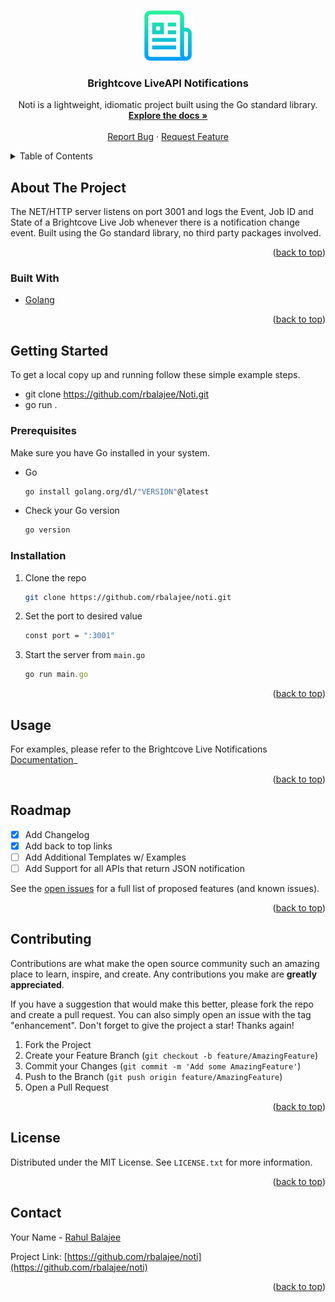 <a name="readme-top"></a>
<!-- PROJECT LOGO -->
<br />
<div align="center">
    <img src="images/logo.png" alt="Logo" width="80" height="80">
  </a>

  <h3 align="center">Brightcove LiveAPI Notifications</h3>

  <p align="center">
    Noti is a lightweight, idiomatic project built using the Go standard library.
    <br />
    <a href="https://github.com/rbalajee/noti"><strong>Explore the docs »</strong></a>
    <br />
    <br />
    <a href="https://github.com/rbalajee/noti/issues">Report Bug</a>
    ·
    <a href="https://github.com/rbalajee/noti/issues">Request Feature</a>
  </p>
</div>



<!-- TABLE OF CONTENTS -->
<details>
  <summary>Table of Contents</summary>
  <ol>
    <li>
      <a href="#about-the-project">About The Project</a>
      <ul>
        <li><a href="#built-with">Built With</a></li>
      </ul>
    </li>
    <li>
      <a href="#getting-started">Getting Started</a>
      <ul>
        <li><a href="#prerequisites">Prerequisites</a></li>
        <li><a href="#installation">Installation</a></li>
      </ul>
    </li>
    <li><a href="#usage">Usage</a></li>
    <li><a href="#roadmap">Roadmap</a></li>
    <li><a href="#contributing">Contributing</a></li>
    <li><a href="#license">License</a></li>
    <li><a href="#contact">Contact</a></li>
  </ol>
</details>



<!-- ABOUT THE PROJECT -->
## About The Project

The NET/HTTP server listens on port 3001 and logs the Event, Job ID and State of a Brightcove Live Job whenever there is a notification change event. Built using the Go standard library, no third party packages involved.

<p align="right">(<a href="#readme-top">back to top</a>)</p>



### Built With

* [Golang][Go-url]

<p align="right">(<a href="#readme-top">back to top</a>)</p>



<!-- GETTING STARTED -->
## Getting Started

To get a local copy up and running follow these simple example steps.
* git clone https://github.com/rbalajee/Noti.git
* go run .

### Prerequisites

Make sure you have Go installed in your system.
* Go
  ```sh
  go install golang.org/dl/"VERSION"@latest
  ```

* Check your Go version
  ```sh
  go version
  ```

### Installation

1. Clone the repo
   ```sh
   git clone https://github.com/rbalajee/noti.git
   ```
2. Set the port to desired value
   ```sh
   const port = ":3001"
   ```
3. Start the server from `main.go`
   ```js
   go run main.go
   ```

<p align="right">(<a href="#readme-top">back to top</a>)</p>



<!-- USAGE EXAMPLES -->
## Usage

For examples, please refer to the Brightcove Live Notifications [Documentation](https://apis.support.brightcove.com/live-api/guides/live-api-notifications.html)_

<p align="right">(<a href="#readme-top">back to top</a>)</p>



<!-- ROADMAP -->
## Roadmap

- [x] Add Changelog
- [x] Add back to top links
- [ ] Add Additional Templates w/ Examples
- [ ] Add Support for all APIs that return JSON notification

See the [open issues](https://github.com/rbalajee/Noti/issues) for a full list of proposed features (and known issues).

<p align="right">(<a href="#readme-top">back to top</a>)</p>



<!-- CONTRIBUTING -->
## Contributing

Contributions are what make the open source community such an amazing place to learn, inspire, and create. Any contributions you make are **greatly appreciated**.

If you have a suggestion that would make this better, please fork the repo and create a pull request. You can also simply open an issue with the tag "enhancement".
Don't forget to give the project a star! Thanks again!

1. Fork the Project
2. Create your Feature Branch (`git checkout -b feature/AmazingFeature`)
3. Commit your Changes (`git commit -m 'Add some AmazingFeature'`)
4. Push to the Branch (`git push origin feature/AmazingFeature`)
5. Open a Pull Request

<p align="right">(<a href="#readme-top">back to top</a>)</p>



<!-- LICENSE -->
## License

Distributed under the MIT License. See `LICENSE.txt` for more information.

<p align="right">(<a href="#readme-top">back to top</a>)</p>



<!-- CONTACT -->
## Contact

Your Name - [Rahul Balajee](rahul.ram.4197@gmail.com)

Project Link: [https://github.com/rbalajee/noti](https://github.com/rbalajee/noti)

<p align="right">(<a href="#readme-top">back to top</a>)</p>



<!-- MARKDOWN LINKS & IMAGES -->
<!-- https://www.markdownguide.org/basic-syntax/#reference-style-links -->
[Go-url]: https://go.dev/